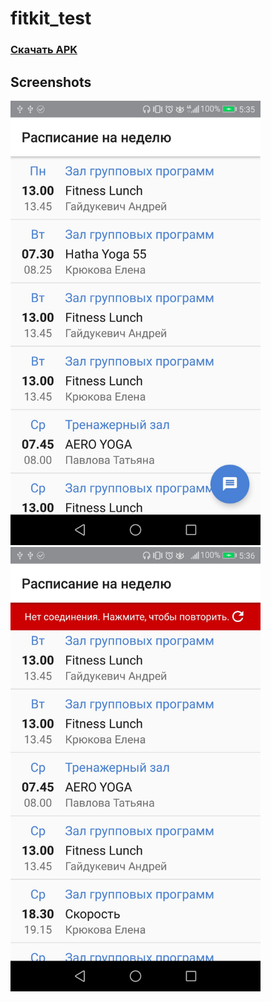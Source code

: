 # fitkit_test

### [Скачать APK](https://github.com/sorokinDev/fitkit_test/raw/master/Fitkit-schedule.apk)

## Screenshots
<img src="https://github.com/sorokinDev/fitkit_test/blob/master/fitkit_1.jpg" width="400">
<img src="https://github.com/sorokinDev/fitkit_test/blob/master/fitkit_2.jpg" width="400">
